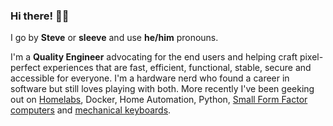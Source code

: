 ### Hi there! 👋🏼

I go by **Steve** or **sleeve** and use **he/him** pronouns.

I'm a **Quality Engineer** advocating for the end users and helping craft pixel-perfect experiences that are fast, efficient, functional, stable, secure and accessible for everyone. I'm a hardware nerd who found a career in software but still loves playing with both. More recently I've been geeking out on [Homelabs](https://www.reddit.com/r/homelab/), Docker, Home Automation, Python, [Small Form Factor computers](https://www.reddit.com/r/sffpc/) and [mechanical keyboards](https://www.reddit.com/r/MechanicalKeyboards/).
